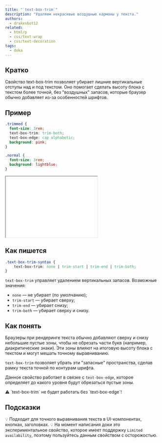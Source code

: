 ```yaml
---
title: "`text-box-trim`"
description: "Удаляем некрасивые воздушные карманы у текста."
authors:
  - drakesbot12
related:
  - html/p
  - css/text-wrap
  - css/text-decoration
tags:
  - doka
---
```


## Кратко

Свойство text-box-trim позволяет убирает лишние вертикальные отступы над и под текстом. Оно помогает сделать высоту блока с текстом более точной, без "воздушных" запасов, которые браузер обычно добавляет из-за особенностей шрифтов.

## Пример

```css
.trimmed {
  font-size: 3rem;
  text-box-trim: trim-both;
  text-box-edge: cap alphabetic;
  background: pink;
}

.normal {
  font-size: 3rem;
  background: lightblue;
}
```

<iframe title="Сравнение текста с и без text-box-trim" src="demos/basic/" height="200"></iframe>

## Как пишется

```css
.text-box-trim-syntax {
    text-box-trim: none | trim-start | trim-end | trim-both;
}
```

`text-box-trim` управляет удалением вертикальных запасов. Возможные значения:

- `none` — не убирает (по умолчанию);
- `trim-start` — убирает сверху;
- `trim-end` — убирает снизу;
- `trim-both` — убирает сверху и снизу.

## Как понять

Браузеры при рендеринге текста обычно добавляют сверху и снизу небольшие пустые зоны, чтобы не обрезать части букв (например, диакритические знаки). Эти зоны влияют на итоговую высоту блока с текстом и могут мешать точному выравниванию.

`text-box-trim` позволяет убрать эти "запасные" пространства, сделав рамку текста точной по контурам шрифта.

Данное свойство работает в связке с `text-box-edge`, которое определяет до какого уровня будут обрезаться пустые зоны.

<aside>
    ⚠️ `text-box-trim` не будет работать без `text-box-edge`!
</aside>

## Подсказки

💡 Подходит для точного выравнивания текста в UI-компонентах, кнопках, заголовках.
💡 На момент написания доки это экспериментальное свойство, которое имеет поддержку `Limited availability`, поэтому пользуйтесь данным свойством с осторожостью.